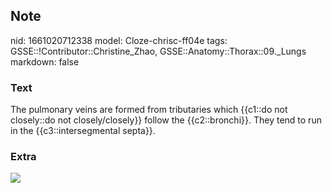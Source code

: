 ## Note
nid: 1661020712338
model: Cloze-chrisc-ff04e
tags: GSSE::!Contributor::Christine_Zhao, GSSE::Anatomy::Thorax::09._Lungs
markdown: false

### Text
The pulmonary veins are formed from tributaries which {{c1::do not closely::do not closely/closely}} follow the {{c2::bronchi}}. They tend to run in the {{c3::intersegmental septa}}.

### Extra
<img src= 
"heart-and-circulatory-system-with-blood-vessels--97537745-a3bc2b2a6ca94390bfdf2696ad9bbddd.jpg">

